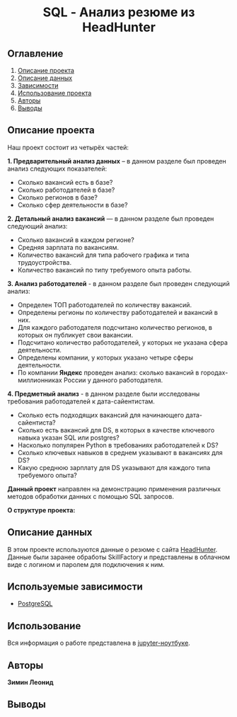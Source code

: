 
# <center> SQL - Анализ резюме из HeadHunter </center>
## Оглавление
1. [Описание проекта](#описание-проекта)
2. [Описание данных](#описание-данных)
3. [Зависимости](#используемые-зависимости)
4. [Использование проекта](#использование)
5. [Авторы](#авторы)
6. [Выводы](#выводы)

## Описание проекта

Наш проект состоит из четырёх частей:

**1. Предварительный анализ данных** – в данном разделе был проведен анализ следующих показателей:

* Сколько вакансий есть в базе?
* Сколько работодателей в базе?
* Сколько регионов в базе?
* Сколько сфер деятельности в базе?


**2. Детальный анализ вакансий** — в данном разделе был проведен следующий анализ:

* Сколько вакансий в каждом регионе?
* Средняя зарплата по вакансиям.
* Количество вакансий для типа рабочего графика и типа трудоустройства.
* Количество вакансий по типу требуемого опыта работы.


**3. Анализ работодателей** - в данном разделе был проведен следующий анализ:

* Определен ТОП работодателей по количеству вакансий.
* Определены регионы по количеству работодателей и вакансий в них.
* Для каждого работодателя подсчитано количество регионов, в которых он публикует свои вакансии.
* Подсчитано количество работодателей, у которых не указана сфера деятельности.
* Определены компании, у которых указано четыре сферы деятельности.
* По компании **Яндекс** проведен анализ: сколько вакансий в городах-миллионниках России у данного работодателя.


**4. Предметный анализ** - в данном разделе были исследованы требования работодателей к дата-сайентистам.

* Сколько есть подходящих вакансий для начинающего дата-сайентиста?
* Сколько есть вакансий для DS, в которых в качестве ключевого навыка указан SQL или postgres?
* Насколько популярен Python в требованиях работодателей к DS?
* Сколько ключевых навыков в среднем указывают в вакансиях для DS?
* Какую среднюю зарплату для DS указывают для каждого типа требуемого опыта?


**Данный проект** направлен на демонстрацию применения различных методов обработки данных с помощью SQL запросов.


**О структуре проекта:**


## Описание данных
В этом проекте используются данные о резюме с сайта [HeadHunter](https://hh.ru/).
Данные были заранее обработы SkillFactory и представлены в облачном виде с логином и паролем для подключения к ним.

## Используемые зависимости
* [PostgreSQL](https://www.postgresql.org/)


## Использование
Вся информация о работе представлена в [jupyter-ноутбуке](Project_2_SQL.ipynb).


## Авторы

**Зимин Леонид**


## Выводы
